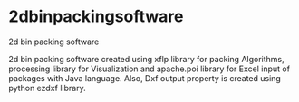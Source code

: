# 2dbinpackingsoftware
2d bin packing software

2d bin packing software created using xflp library for packing Algorithms, processing library for Visualization and apache.poi library for Excel input of packages with Java language. Also, Dxf output property is created using python ezdxf library. 
